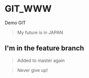 # GIT_WWW
Demo GIT

> My future is in JAPAN

## I'm in the feature branch

> Added to master again


> Never give up!
